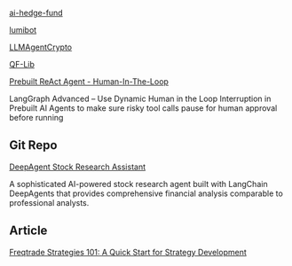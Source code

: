 [ai-hedge-fund](https://github.com/virattt/ai-hedge-fund/tree/main)

[lumibot](https://levelup.gitconnected.com/exploring-lumibot-a-python-library-for-algorithmic-trading-dfac692c91ae)

[LLMAgentCrypto](https://github.com/nicknochnack/LLMAgentCrypto)

[QF-Lib](https://quarkfin.github.io/qf-lib-info/)

[Prebuilt ReAct Agent - Human-In-The-Loop](https://github.com/esurovtsev/langgraph-advanced/blob/main/04_prebuilt_hitl_dynamic_interrupt.ipynb)

LangGraph Advanced – Use Dynamic Human in the Loop Interruption in Prebuilt AI Agents to make sure risky tool calls pause for human approval before running


## Git Repo
[DeepAgent Stock Research Assistant](https://github.com/leonardogrig/deepagents)

A sophisticated AI-powered stock research agent built with LangChain DeepAgents that provides comprehensive financial analysis comparable to professional analysts.

## Article

[Freqtrade Strategies 101: A Quick Start for Strategy Development](https://www.freqtrade.io/en/stable/strategy-101/)
